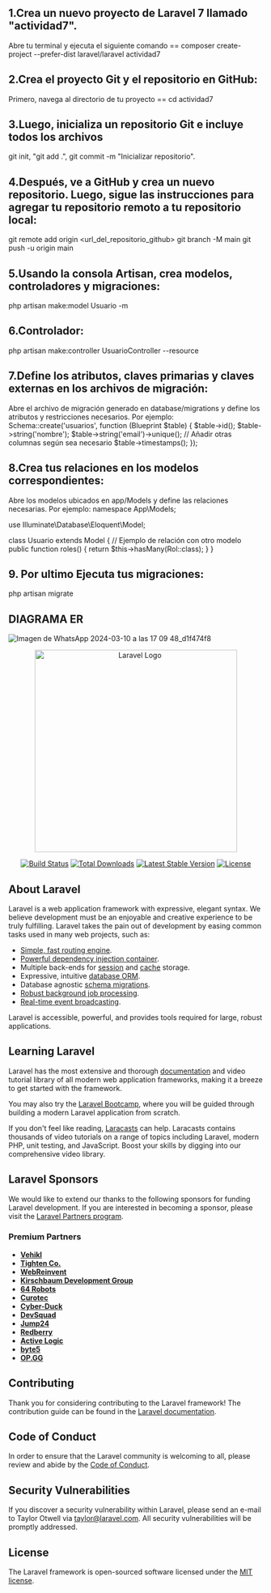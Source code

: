 ## 1.Crea un nuevo proyecto de Laravel 7 llamado "actividad7".
Abre tu terminal y ejecuta el siguiente comando ==
composer create-project --prefer-dist laravel/laravel actividad7

## 2.Crea el proyecto Git y el repositorio en GitHub:
Primero, navega al directorio de tu proyecto == cd actividad7

## 3.Luego, inicializa un repositorio Git e incluye todos los archivos
git init,
"git add .",
git commit -m "Inicializar repositorio".

## 4.Después, ve a GitHub y crea un nuevo repositorio. Luego, sigue las instrucciones para agregar tu repositorio remoto a tu repositorio local:
git remote add origin <url_del_repositorio_github>
git branch -M main
git push -u origin main

## 5.Usando la consola Artisan, crea modelos, controladores y migraciones:
php artisan make:model Usuario -m

## 6.Controlador:
php artisan make:controller UsuarioController --resource

## 7.Define los atributos, claves primarias y claves externas en los archivos de migración:

Abre el archivo de migración generado en database/migrations y define los atributos y restricciones necesarios. Por ejemplo:
Schema::create('usuarios', function (Blueprint $table) {
    $table->id();
    $table->string('nombre');
    $table->string('email')->unique();
    // Añadir otras columnas según sea necesario
    $table->timestamps();
});

## 8.Crea tus relaciones en los modelos correspondientes:

Abre los modelos ubicados en app/Models y define las relaciones necesarias. Por ejemplo:
namespace App\Models;

use Illuminate\Database\Eloquent\Model;

class Usuario extends Model
{
    // Ejemplo de relación con otro modelo
    public function roles()
    {
        return $this->hasMany(Rol::class);
    }
}

## 9. Por ultimo Ejecuta tus migraciones:
php artisan migrate


## DIAGRAMA ER 
![Imagen de WhatsApp 2024-03-10 a las 17 09 48_d1f474f8](https://github.com/Lapituda/actividad7/assets/102392241/d2cb9920-2d11-466f-93fe-face20cc34af)



<p align="center"><a href="https://laravel.com" target="_blank"><img src="https://raw.githubusercontent.com/laravel/art/master/logo-lockup/5%20SVG/2%20CMYK/1%20Full%20Color/laravel-logolockup-cmyk-red.svg" width="400" alt="Laravel Logo"></a></p>

<p align="center">
<a href="https://github.com/laravel/framework/actions"><img src="https://github.com/laravel/framework/workflows/tests/badge.svg" alt="Build Status"></a>
<a href="https://packagist.org/packages/laravel/framework"><img src="https://img.shields.io/packagist/dt/laravel/framework" alt="Total Downloads"></a>
<a href="https://packagist.org/packages/laravel/framework"><img src="https://img.shields.io/packagist/v/laravel/framework" alt="Latest Stable Version"></a>
<a href="https://packagist.org/packages/laravel/framework"><img src="https://img.shields.io/packagist/l/laravel/framework" alt="License"></a>
</p>

## About Laravel

Laravel is a web application framework with expressive, elegant syntax. We believe development must be an enjoyable and creative experience to be truly fulfilling. Laravel takes the pain out of development by easing common tasks used in many web projects, such as:

- [Simple, fast routing engine](https://laravel.com/docs/routing).
- [Powerful dependency injection container](https://laravel.com/docs/container).
- Multiple back-ends for [session](https://laravel.com/docs/session) and [cache](https://laravel.com/docs/cache) storage.
- Expressive, intuitive [database ORM](https://laravel.com/docs/eloquent).
- Database agnostic [schema migrations](https://laravel.com/docs/migrations).
- [Robust background job processing](https://laravel.com/docs/queues).
- [Real-time event broadcasting](https://laravel.com/docs/broadcasting).

Laravel is accessible, powerful, and provides tools required for large, robust applications.

## Learning Laravel

Laravel has the most extensive and thorough [documentation](https://laravel.com/docs) and video tutorial library of all modern web application frameworks, making it a breeze to get started with the framework.

You may also try the [Laravel Bootcamp](https://bootcamp.laravel.com), where you will be guided through building a modern Laravel application from scratch.

If you don't feel like reading, [Laracasts](https://laracasts.com) can help. Laracasts contains thousands of video tutorials on a range of topics including Laravel, modern PHP, unit testing, and JavaScript. Boost your skills by digging into our comprehensive video library.

## Laravel Sponsors

We would like to extend our thanks to the following sponsors for funding Laravel development. If you are interested in becoming a sponsor, please visit the [Laravel Partners program](https://partners.laravel.com).

### Premium Partners

- **[Vehikl](https://vehikl.com/)**
- **[Tighten Co.](https://tighten.co)**
- **[WebReinvent](https://webreinvent.com/)**
- **[Kirschbaum Development Group](https://kirschbaumdevelopment.com)**
- **[64 Robots](https://64robots.com)**
- **[Curotec](https://www.curotec.com/services/technologies/laravel/)**
- **[Cyber-Duck](https://cyber-duck.co.uk)**
- **[DevSquad](https://devsquad.com/hire-laravel-developers)**
- **[Jump24](https://jump24.co.uk)**
- **[Redberry](https://redberry.international/laravel/)**
- **[Active Logic](https://activelogic.com)**
- **[byte5](https://byte5.de)**
- **[OP.GG](https://op.gg)**

## Contributing

Thank you for considering contributing to the Laravel framework! The contribution guide can be found in the [Laravel documentation](https://laravel.com/docs/contributions).

## Code of Conduct

In order to ensure that the Laravel community is welcoming to all, please review and abide by the [Code of Conduct](https://laravel.com/docs/contributions#code-of-conduct).

## Security Vulnerabilities

If you discover a security vulnerability within Laravel, please send an e-mail to Taylor Otwell via [taylor@laravel.com](mailto:taylor@laravel.com). All security vulnerabilities will be promptly addressed.

## License

The Laravel framework is open-sourced software licensed under the [MIT license](https://opensource.org/licenses/MIT).
